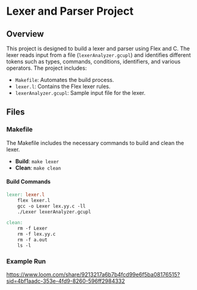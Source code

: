# Lexer and Parser Project

## Overview
This project is designed to build a lexer and parser using Flex and C. The lexer reads input from a file (`lexerAnalyzer.gcupl`) and identifies different tokens such as types, commands, conditions, identifiers, and various operators. The project includes:

- `Makefile`: Automates the build process.
- `lexer.l`: Contains the Flex lexer rules.
- `lexerAnalyzer.gcupl`: Sample input file for the lexer.

## Files

### Makefile
The Makefile includes the necessary commands to build and clean the lexer.

- **Build**: `make lexer`
- **Clean**: `make clean`

#### Build Commands
```makefile
lexer: lexer.l
    flex lexer.l
    gcc -o Lexer lex.yy.c -ll
    ./Lexer lexerAnalyzer.gcupl

clean:
    rm -f Lexer
    rm -f lex.yy.c
    rm -f a.out
    ls -l
```
### Example Run
https://www.loom.com/share/9213217a6b7b4fcd99e6f5ba08176515?sid=4bf1aadc-353e-4fd9-8260-596ff2984332
